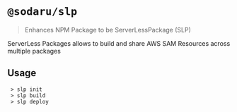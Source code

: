 # `@sodaru/slp`

> Enhances NPM Package to be ServerLessPackage (SLP)

ServerLess Packages allows to build and share AWS SAM Resources across multiple packages

## Usage

```SH
 > slp init
 > slp build
 > slp deploy
```
